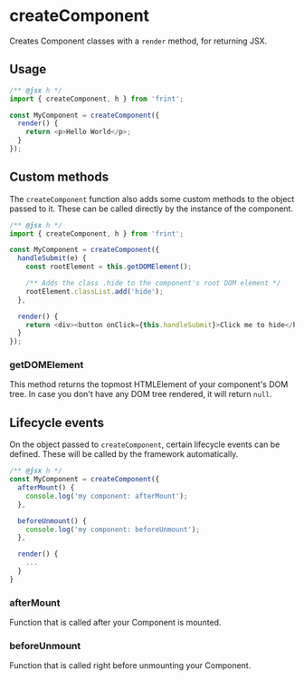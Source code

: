 # createComponent

Creates Component classes with a `render` method, for returning JSX.

## Usage

```js
/** @jsx h */
import { createComponent, h } from 'frint';

const MyComponent = createComponent({
  render() {
    return <p>Hello World</p>;
  }
});
```

## Custom methods

The `createComponent` function also adds some custom methods to the object passed to it. These can be called directly
by the instance of the component.

```js
/** @jsx h */
import { createComponent, h } from 'frint';

const MyComponent = createComponent({
  handleSubmit(e) {
    const rootElement = this.getDOMElement();

    /** Adds the class .hide to the component's root DOM element */
    rootElement.classList.add('hide');
  },

  render() {
    return <div><button onClick={this.handleSubmit}>Click me to hide</button></div>;
  }
});
```

### getDOMElement

This method returns the topmost HTMLElement of your component's DOM tree. In case you don't have any DOM tree rendered,
it will return `null`.


## Lifecycle events

On the object passed to `createComponent`, certain lifecycle events can be defined. These will be called by the framework automatically.

```js
/** @jsx h */
const MyComponent = createComponent({
  afterMount() {
    console.log('my component: afterMount');
  },

  beforeUnmount() {
    console.log('my component: beforeUnmount');
  },

  render() {
    ...
  }
}
```

### afterMount

Function that is called after your Component is mounted.

### beforeUnmount

Function that is called right before unmounting your Component.
